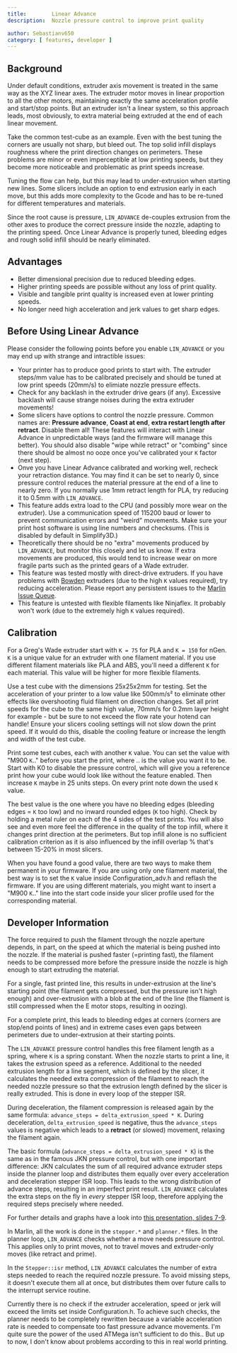 ```yaml
---
title:        Linear Advance
description:  Nozzle pressure control to improve print quality

author: Sebastianv650
category: [ features, developer ]
---
```


## Background

Under default conditions, extruder axis movement is treated in the same way as the XYZ linear axes. The extruder motor moves in linear proportion to all the other motors, maintaining exactly the same acceleration profile and start/stop points. But an extruder isn't a linear system, so this approach leads, most obviously, to extra material being extruded at the end of each linear movement.

Take the common test-cube as an example. Even with the best tuning the corners are usually not sharp, but bleed out. The top solid infill displays roughness where the print direction changes on perimeters. These problems are minor or even imperceptible at low printing speeds, but they become more noticeable and problematic as print speeds increase.

Tuning the flow can help, but this may lead to under-extrusion when starting new lines. Some slicers include an option to end extrusion early in each move, but this adds more complexity to the Gcode and has to be re-tuned for different temperatures and materials.

Since the root cause is pressure, `LIN_ADVANCE` de-couples extrusion from the other axes to produce the correct pressure inside the nozzle, adapting to the printing speed. Once Linear Advance is properly tuned, bleeding edges and rough solid infill should be nearly eliminated.

## Advantages

- Better dimensional precision due to reduced bleeding edges.
- Higher printing speeds are possible without any loss of print quality.
- Visible and tangible print quality is increased even at lower printing speeds.
- No longer need high acceleration and jerk values to get sharp edges.

## Before Using Linear Advance

Please consider the following points before you enable `LIN_ADVANCE` or you may end up with strange and intractible issues:

- Your printer has to produce good prints to start with. The extruder steps/mm value has to be calibrated precisely and should be tuned at low print speeds (20mm/s) to elimiate nozzle pressure effects.
- Check for any backlash in the extruder drive gears (if any). Excessive backlash will cause strange noises during the extra extruder movements!
- Some slicers have options to control the nozzle pressure. Common names are: **Pressure advance**, **Coast at end**, **extra restart length after retract**. Disable them all! These features will interact with Linear Advance in unpredictable ways (and the firmware will manage this better). You should also disable "wipe while retract" or "combing" since there should be almost no ooze once you've calibrated your `K` factor (next step).
- Onve you have Linear Advance calibrated and working well, recheck your retraction distance. You may find it can be set to nearly 0, since pressure control reduces the material pressure at the end of a line to nearly zero. If you normally use 1mm retract length for PLA, try reducing it to 0.5mm with `LIN_ADVANCE`.
- This feature adds extra load to the CPU (and possibly more wear on the extruder). Use a communication speed of 115200 baud or lower to prevent communication errors and "weird" movements. Make sure your print host software is using line numbers and checksums. (This is disabled by default in Simplify3D.)
- Theoretically there should be no "extra" movements produced by `LIN_ADVANCE`, but monitor this closely and let us know. If extra movements are produced, this would tend to increase wear on more fragile parts such as the printed gears of a Wade extruder.
- This feature was tested mostly with direct-drive extruders. If you have problems with [Bowden](http://reprap.org/wiki/Erik%27s_Bowden_Extruder) extruders (due to the high `K` values required), try reducing acceleration. Please report any persistent issues to the [Marlin Issue Queue](https://github.com/MarlinFirmware/Marlin/issues).
- This feature is untested with flexible filaments like Ninjaflex. It probably won't work (due to the extremely high `K` values required).

## Calibration

For a Greg's Wade extruder start with `K = 75` for PLA and `K = 150` for nGen. `K` is a unique value for an extruder with one filament material. If you use different filament materials like PLA and ABS, you'll need a different `K` for each material. This value will be higher for more flexible filaments.

Use a test cube with the dimensions 25x25x2mm for testing. Set the acceleration of your printer to a low value like 500mm/s² to eliminate other effects like overshooting fluid filament on direction changes. Set all print speeds for the cube to the same high value, 70mm/s for 0.2mm layer height for example - but be sure to not exceed the flow rate your hotend can handle! Ensure your slicers cooling settings will not slow down the print speed. If it would do this, disable the cooling feature or increase the length and width of the test cube.

Print some test cubes, each with another `K` value. You can set the value with "M900 `K`.." before you start the print, where .. is the value you want it to be. Start with K0 to disable the pressure control, which will give you a reference print how your cube would look like without the feature enabled.
Then increase `K` maybe in 25 units steps. On every print note down the used `K` value.

The best value is the one where you have no bleeding edges (bleeding edges = `K` too low) and no inward rounded edges (`K` too high). Check by holding a metal ruler on each of the 4 sides of the test prints. You will also see and even more feel the difference in the quality of the top infill, where it changes print direction at the perimeters. But top infill alone is no sufficient calibration criterion as it is also influenced by the infill overlap % that's between 15-20% in most slicers.

When you have found a good value, there are two ways to make them permanent in your firmware. If you are using only one filament material, the best way is to set the `K` value inside Configuration_adv.h and reflash the firmware. If you are using different materials, you might want to insert a "M900 `K`.." line into the start code inside your slicer profile used for the corresponding material.

## Developer Information

The force required to push the filament through the nozzle aperture depends, in part, on the speed at which the material is being pushed into the nozzle. If the material is pushed faster (=printing fast), the filament needs to be compressed more before the pressure inside the nozzle is high enough to start extruding the material.

For a single, fast printed line, this results in under-extrusion at the line's starting point (the filament gets compressed, but the pressure isn't high enough) and over-extrusion with a blob at the end of the line (the filament is still compressed when the E motor stops, resulting in oozing).

For a complete print, this leads to bleeding edges at corners (corners are stop/end points of lines) and in extreme cases even gaps between perimeters due to under-extrusion at their starting points.

The `LIN_ADVANCE` pressure control handles this free filament length as a spring, where `K` is a spring constant. When the nozzle starts to print a line, it takes the extrusion speed as a reference. Additional to the needed extrusion length for a line segment, which is defined by the slicer, it calculates the needed extra compression of the filament to reach the needed nozzle pressure so that the extrusion length defined by the slicer is really extruded. This is done in every loop of the stepper ISR.

During deceleration, the filament compression is released again by the same formula: `advance_steps = delta_extrusion_speed * K`. During deceleration, `delta_extrusion_speed` is negative, thus the `advance_steps` values is negative which leads to a **retract** (or slowed) movement, relaxing the filament again.

The basic formula (`advance_steps = delta_extrusion_speed * K`) is the same as in the famous JKN pressure control, but with one important difference: JKN calculates the sum of all required advance extruder steps inside the planner loop and distributes them equally over every acceleration and deceleration stepper ISR loop. This leads to the wrong distribution of advance steps, resulting in an imperfect print result. `LIN_ADVANCE` calculates the extra steps on the fly in *every* stepper ISR loop, therefore applying the required steps precisely where needed.

For further details and graphs have a look into [this presentation, slides 7-9](https://drive.google.com/file/d/0B5UvosQgK3adaHVtdUI5OFR3VUU/view).

In Marlin, all the work is done in the `stepper.*` and `planner.*` files. In the planner loop, `LIN_ADVANCE` checks whether a move needs pressure control. This applies only to print moves, not to travel moves and extruder-only moves (like retract and prime).

In the `Stepper::isr` method, `LIN_ADVANCE` calculates the number of extra steps needed to reach the required nozzle pressure. To avoid missing steps, it doesn't execute them all at once, but distributes them over future calls to the interrupt service routine.

Currently there is no check if the extruder acceleration, speed or jerk will exceed the limits set inside Configuration.h. To achieve such checks, the planner needs to be completely rewritten because a variable acceleration rate is needed to compensate too fast pressure advance movements. I'm quite sure the power of the used ATMega isn't sufficient to do this.. But up to now, I don't know about problems according to this in real world printing.
